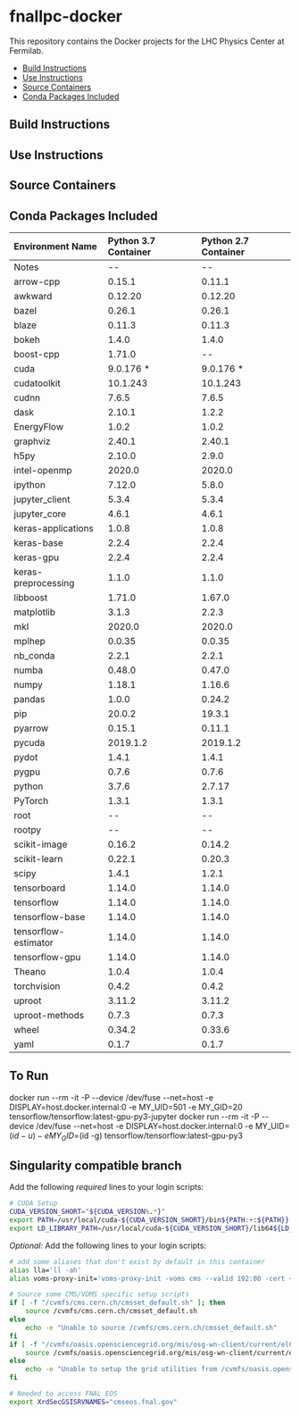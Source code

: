 # fnallpc-docker
This repository contains the Docker projects for the LHC Physics Center at Fermilab.

<!-- MarkdownTOC levels="2,3" autolink="true" -->

- [Build Instructions](#build-instructions)
- [Use Instructions](#use-instructions)
- [Source Containers](#source-containers)
- [Conda Packages Included](#conda-packages-included)

<!-- /MarkdownTOC -->

## Build Instructions

## Use Instructions

## Source Containers

## Conda Packages Included
| Environment Name     | Python 3.7 Container      | Python 2.7 Container      |
| :------------------- | :------------------------ | :------------------------ |
| Notes                | --                        | --                        |
| arrow-cpp            | 0.15.1                    | 0.11.1                    |
| awkward              | 0.12.20                   | 0.12.20                   |
| bazel                | 0.26.1                    | 0.26.1                    |
| blaze                | 0.11.3                    | 0.11.3                    |
| bokeh                | 1.4.0                     | 1.4.0                     |
| boost-cpp            | 1.71.0                    | --                        |
| cuda                 | 9.0.176 \*                | 9.0.176 \*                |
| cudatoolkit          | 10.1.243                  | 10.1.243                  |
| cudnn                | 7.6.5                     | 7.6.5                     |
| dask                 | 2.10.1                    | 1.2.2                     |
| EnergyFlow           | 1.0.2                     | 1.0.2                     |
| graphviz             | 2.40.1                    | 2.40.1                    |
| h5py                 | 2.10.0                    | 2.9.0                     |
| intel-openmp         | 2020.0                    | 2020.0                    |
| ipython              | 7.12.0                    | 5.8.0                     |
| jupyter_client       | 5.3.4                     | 5.3.4                     |
| jupyter_core         | 4.6.1                     | 4.6.1                     |
| keras-applications   | 1.0.8                     | 1.0.8                     |
| keras-base           | 2.2.4                     | 2.2.4                     |
| keras-gpu            | 2.2.4                     | 2.2.4                     |
| keras-preprocessing  | 1.1.0                     | 1.1.0                     |
| libboost             | 1.71.0                    | 1.67.0                    |
| matplotlib           | 3.1.3                     | 2.2.3                     |
| mkl                  | 2020.0                    | 2020.0                    |
| mplhep               | 0.0.35                    | 0.0.35                    |
| nb_conda             | 2.2.1                     | 2.2.1                     |
| numba                | 0.48.0                    | 0.47.0                    |
| numpy                | 1.18.1                    | 1.16.6                    |
| pandas               | 1.0.0                     | 0.24.2                    |
| pip                  | 20.0.2                    | 19.3.1                    |
| pyarrow              | 0.15.1                    | 0.11.1                    |
| pycuda               | 2019.1.2                  | 2019.1.2                  |
| pydot                | 1.4.1                     | 1.4.1                     |
| pygpu                | 0.7.6                     | 0.7.6                     |
| python               | 3.7.6                     | 2.7.17                    |
| PyTorch              | 1.3.1                     | 1.3.1                     |
| root                 | --                        | --                        |
| rootpy               | --                        | --                        |
| scikit-image         | 0.16.2                    | 0.14.2                    |
| scikit-learn         | 0.22.1                    | 0.20.3                    |
| scipy                | 1.4.1                     | 1.2.1                     |
| tensorboard          | 1.14.0                    | 1.14.0                    |
| tensorflow           | 1.14.0                    | 1.14.0                    |
| tensorflow-base      | 1.14.0                    | 1.14.0                    |
| tensorflow-estimator | 1.14.0                    | 1.14.0                    |
| tensorflow-gpu       | 1.14.0                    | 1.14.0                    |
| Theano               | 1.0.4                     | 1.0.4                     |
| torchvision          | 0.4.2                     | 0.4.2                     |
| uproot               | 3.11.2                    | 3.11.2                    |
| uproot-methods       | 0.7.3                     | 0.7.3                     |
| wheel                | 0.34.2                    | 0.33.6                    |
| yaml                 | 0.1.7                     | 0.1.7                     |

## To Run
docker run --rm -it -P --device /dev/fuse --net=host -e DISPLAY=host.docker.internal:0 -e MY_UID=501 -e MY_GID=20 tensorflow/tensorflow:latest-gpu-py3-jupyter
docker run --rm -it -P --device /dev/fuse --net=host -e DISPLAY=host.docker.internal:0 -e MY_UID=$(id -u) -e MY_GID=$(id -g) tensorflow/tensorflow:latest-gpu-py3


## Singularity compatible branch
Add the following *required* lines to your login scripts:
```bash
# CUDA Setup
CUDA_VERSION_SHORT="${CUDA_VERSION%.*}"
export PATH=/usr/local/cuda-${CUDA_VERSION_SHORT}/bin${PATH:+:${PATH}}
export LD_LIBRARY_PATH=/usr/local/cuda-${CUDA_VERSION_SHORT}/lib64${LD_LIBRARY_PATH:+:${LD_LIBRARY_PATH}}
```

*Optional:* Add the following lines to your login scripts:
```bash
# add some aliases that don't exist by default in this container
alias lla='ll -ah'
alias voms-proxy-init='voms-proxy-init -voms cms --valid 192:00 -cert ~/.globus/usercert.pem -key ~/.globus/userkey.pem'

# Source some CMS/VOMS specific setup scripts
if [ -f "/cvmfs/cms.cern.ch/cmsset_default.sh" ]; then
    source /cvmfs/cms.cern.ch/cmsset_default.sh
else
    echo -e "Unable to source /cvmfs/cms.cern.ch/cmsset_default.sh"
fi
if [ -f "/cvmfs/oasis.opensciencegrid.org/mis/osg-wn-client/current/el6-x86_64/setup.sh" ]; then
    source /cvmfs/oasis.opensciencegrid.org/mis/osg-wn-client/current/el6-x86_64/setup.sh
else
    echo -e "Unable to setup the grid utilities from /cvmfs/oasis.opensciencegrid.org/"
fi

# Needed to access FNAL EOS
export XrdSecGSISRVNAMES="cmseos.fnal.gov"
```